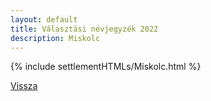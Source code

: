```yaml
---
layout: default
title: Választási névjegyzék 2022
description: Miskolc
---
```


{% include settlementHTMLs/Miskolc.html %}

[Vissza](./)
